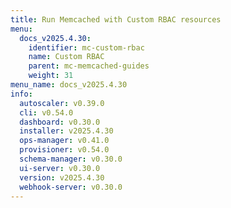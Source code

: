 ```yaml
---
title: Run Memcached with Custom RBAC resources
menu:
  docs_v2025.4.30:
    identifier: mc-custom-rbac
    name: Custom RBAC
    parent: mc-memcached-guides
    weight: 31
menu_name: docs_v2025.4.30
info:
  autoscaler: v0.39.0
  cli: v0.54.0
  dashboard: v0.30.0
  installer: v2025.4.30
  ops-manager: v0.41.0
  provisioner: v0.54.0
  schema-manager: v0.30.0
  ui-server: v0.30.0
  version: v2025.4.30
  webhook-server: v0.30.0
---
```


